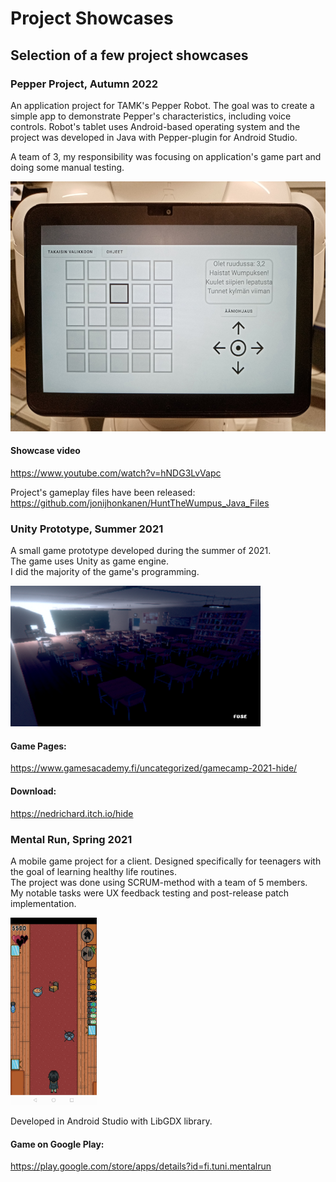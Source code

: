 # Project Showcases
## Selection of a few project showcases

### Pepper Project, Autumn 2022
An application project for TAMK's Pepper Robot. The goal was to create a simple app to demonstrate Pepper's characteristics, 
including voice controls.
Robot's tablet uses Android-based operating system and the project was developed in Java with Pepper-plugin for Android Studio.  

A team of 3, my responsibility was focusing on application's game part and doing some manual testing.

<img src="/images/game_activity2.jpg" height="400">

#### Showcase video
https://www.youtube.com/watch?v=hNDG3LvVapc

Project's gameplay files have been released:  
https://github.com/jonijhonkanen/HuntTheWumpus_Java_Files

### Unity Prototype, Summer 2021
A small game prototype developed during the summer of 2021.  
The game uses Unity as game engine.  
I did the majority of the game's programming.

<img src="/images/screen2.png" width="400">

#### Game Pages:
https://www.gamesacademy.fi/uncategorized/gamecamp-2021-hide/  
#### Download:  
https://nedrichard.itch.io/hide

### Mental Run, Spring 2021
A mobile game project for a client.
Designed specifically for teenagers with the goal of learning healthy life routines.  
The project was done using SCRUM-method with a team of 5 members.  
My notable tasks were UX feedback testing and post-release patch implementation.  

<img src="/images/Screenshot_20210428_140451_fi.tuni.mentalrun.jpg" height="300">

Developed in Android Studio with LibGDX library.
#### Game on Google Play:
https://play.google.com/store/apps/details?id=fi.tuni.mentalrun
